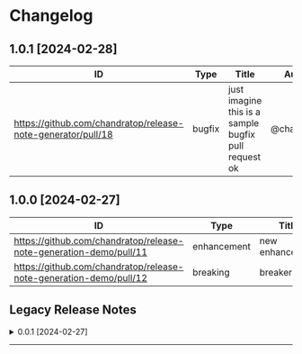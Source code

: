 # Changelog

## 1.0.1 [2024-02-28]
| ID | Type | Title | Author | JIRA |
| -------------- | -------------- | -------------- | -------------- | -------------- |
| https://github.com/chandratop/release-note-generator/pull/18 | bugfix | just imagine this is a sample bugfix pull request ok | @chandratop | [PIE-3817](https://amagiengg.atlassian.net/browse/PIE-3817), [PLAT-2608](https://amagiengg.atlassian.net/browse/PLAT-2608) |
## 1.0.0 [2024-02-27]
| ID | Type | Title | Author | JIRA |
| -------------- | -------------- | -------------- | -------------- | -------------- |
| https://github.com/chandratop/release-note-generation-demo/pull/11 | enhancement | new enhancement | @chandratop | [PLAT-1000](https://amagiengg.atlassian.net/browse/PLAT-2608) |
| https://github.com/chandratop/release-note-generation-demo/pull/12 | breaking | breaker | @chandratop | [PLAT-1001](https://amagiengg.atlassian.net/browse/PLAT-2608) |
## Legacy Release Notes
<details><summary>0.0.1 [2024-02-27]</summary>

<!-- Release notes generated using configuration in .github/release.yml at main -->

## What's Changed
### New Features & Enhancements 🎉
* feat(PLAT-1235): feattest1 by @chandratop in https://github.com/chandratop/release-note-generation-demo/pull/8
* feat(PLAT-007): Release note segregation based on PR labels by @chandratop in https://github.com/chandratop/release-note-generation-demo/pull/10
### Breaking Changes 🛠
* break(PLAT-1234): breaking test1 by @chandratop in https://github.com/chandratop/release-note-generation-demo/pull/7
### Other Changes
* chore: very chory by @chandratop in https://github.com/chandratop/release-note-generation-demo/pull/9

## New Contributors
* @chandratop made their first contribution in https://github.com/chandratop/release-note-generation-demo/pull/2

**Full Changelog**: https://github.com/chandratop/release-note-generation-demo/commits/0.0.1

</details>

---

